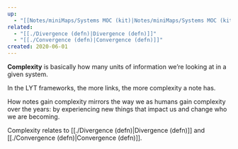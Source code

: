 ```yaml
---
up:
  - "[[Notes/miniMaps/Systems MOC (kit)|Notes/miniMaps/Systems MOC (kit)]]"
related:
  - "[[./Divergence (defn)|Divergence (defn)]]"
  - "[[./Convergence (defn)|Convergence (defn)]]"
created: 2020-06-01
---
```

 **Complexity** is basically how many units of information we’re looking at in a given system. 

In the LYT frameworks, the more links, the more complexity a note has.

How notes gain complexity mirrors the way we as humans gain complexity over the years: by experiencing new things that impact us and change who we are becoming.

Complexity relates to [[./Divergence (defn)|Divergence (defn)]] and [[./Convergence (defn)|Convergence (defn)]].